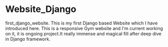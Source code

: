 # Website_Django
first_django_website.
This is my first Django based Website which I have introduced here. This is a responsive Gym website and I'm current working on it, it is ongoing project.It really immense and magical fill after deep dive in Django framework.
